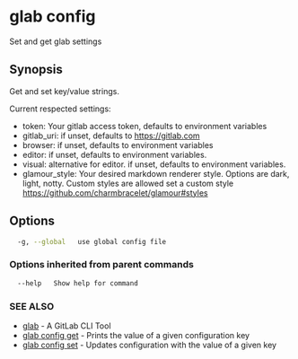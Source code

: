 # glab config

Set and get glab settings

## Synopsis

Get and set key/value strings.

Current respected settings:

- token: Your gitlab access token, defaults to environment variables
- gitlab_uri: if unset, defaults to <https://gitlab.com>
- browser: if unset, defaults to environment variables
- editor: if unset, defaults to environment variables.
- visual: alternative for editor. if unset, defaults to environment variables.
- glamour_style: Your desired markdown renderer style. Options are dark, light, notty. Custom styles are allowed set a custom style <https://github.com/charmbracelet/glamour#styles>

## Options

```bash
  -g, --global   use global config file
```

### Options inherited from parent commands

```bash
  --help   Show help for command
```

### SEE ALSO

- [glab](../../../)  - A GitLab CLI Tool
- [glab config get](config/get)  - Prints the value of a given configuration key
- [glab config set](config/set)  - Updates configuration with the value of a given key
